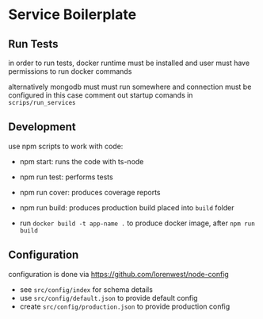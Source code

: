 # Service Boilerplate

## Run Tests

in order to run tests, docker runtime must be installed
and user must have permissions to run docker commands

alternatively mongodb must must run somewhere and connection must be configured
in this case comment out startup comands in `scrips/run_services`

## Development

use npm scripts to work with code:

* npm start: runs the code with ts-node
* npm run test: performs tests
* npm run cover: produces coverage reports
* npm run build: produces production build placed into `build` folder

* run `docker build -t app-name .` to produce docker image, after `npm run build`

## Configuration

configuration is done via https://github.com/lorenwest/node-config

* see `src/config/index` for schema details
* use `src/config/default.json` to provide default config
* create `src/config/production.json` to provide production config
